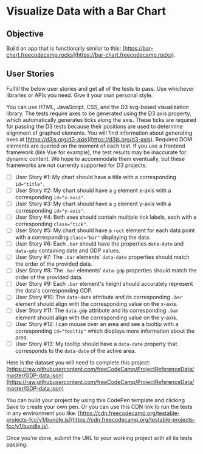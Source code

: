 # Visualize Data with a Bar Chart

## Objective

Build an app that is functionally similar to this: [https://bar-chart.freecodecamp.rocks](https://bar-chart.freecodecamp.rocks).

## User Stories

Fulfill the below user stories and get all of the tests to pass. Use whichever libraries or APIs you need. Give it your own personal style.

You can use HTML, JavaScript, CSS, and the D3 svg-based visualization library. The tests require axes to be generated using the D3 axis property, which automatically generates ticks along the axis. These ticks are required for passing the D3 tests because their positions are used to determine alignment of graphed elements. You will find information about generating axes at [https://d3js.org/d3-axis](https://d3js.org/d3-axis). Required DOM elements are queried on the moment of each test. If you use a frontend framework (like Vue for example), the test results may be inaccurate for dynamic content. We hope to accommodate them eventually, but these frameworks are not currently supported for D3 projects.

- [ ] User Story #1: My chart should have a title with a corresponding `id="title"`.
- [ ] User Story #2: My chart should have a `g` element x-axis with a corresponding `id="x-axis"`.
- [ ] User Story #3: My chart should have a `g` element y-axis with a corresponding `id="y-axis"`.
- [ ] User Story #4: Both axes should contain multiple tick labels, each with a corresponding `class="tick"`.
- [ ] User Story #5: My chart should have a `rect` element for each data point with a corresponding `class="bar"` displaying the data.
- [ ] User Story #6: Each `.bar` should have the properties `data-date` and `data-gdp` containing date and GDP values.
- [ ] User Story #7: The `.bar` elements' `data-date` properties should match the order of the provided data.
- [ ] User Story #8: The `.bar` elements' `data-gdp` properties should match the order of the provided data.
- [ ] User Story #9: Each `.bar` element's height should accurately represent the data's corresponding GDP.
- [ ] User Story #10: The `data-date` attribute and its corresponding `.bar` element should align with the corresponding value on the x-axis.
- [ ] User Story #11: The `data-gdp` attribute and its corresponding `.bar` element should align with the corresponding value on the y-axis.
- [ ] User Story #12: I can mouse over an area and see a tooltip with a corresponding `id="tooltip"` which displays more information about the area.
- [ ] User Story #13: My tooltip should have a `data-date` property that corresponds to the `data-date` of the active area.

Here is the dataset you will need to complete this project: [https://raw.githubusercontent.com/freeCodeCamp/ProjectReferenceData/master/GDP-data.json](https://raw.githubusercontent.com/freeCodeCamp/ProjectReferenceData/master/GDP-data.json)

You can build your project by using this CodePen template and clicking Save to create your own pen. Or you can use this CDN link to run the tests in any environment you like: [https://cdn.freecodecamp.org/testable-projects-fcc/v1/bundle.js](https://cdn.freecodecamp.org/testable-projects-fcc/v1/bundle.js).

Once you're done, submit the URL to your working project with all its tests passing.
